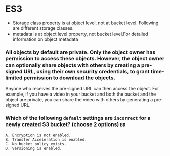 # ES3
- Storage class property is at object level, not at bucket level. Following are different storage classes.
- metadata is at object level property, not bucket level.For detailed information on object metadata

### All objects by default are private. Only the object owner has permission to access these objects. However, the object owner can optionally share objects with others by creating a pre-signed URL, using their own security credentials, to grant time-limited permission to download the objects.

Anyone who receives the pre-signed URL can then access the object. For example, if you have a video in your bucket and both the bucket and the object are private, you can share the video with others by generating a pre-signed URL.
### Which of the following ```default``` settings are ```incorrect``` for a newly created S3 bucket? (choose 2 options) ```BD```
```
A. Encryption is not enabled.
B. Transfer Acceleration is enabled.
C. No bucket policy exists.
D. Versioning is enabled.
```
